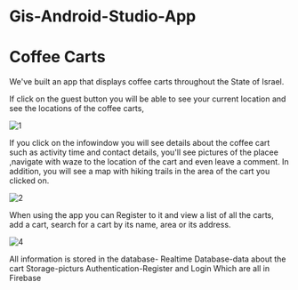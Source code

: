 # Gis-Android-Studio-App
# Coffee Carts

We've built an app that displays coffee carts throughout the State of Israel.

If click on the guest button you will be able to see your current location and see the locations of the coffee carts,

![1](https://user-images.githubusercontent.com/88483910/166127172-2876476e-a4de-4b82-b124-884894531c0a.jpg)

If you click on the infowindow you will see details about the coffee cart 
such as activity time and contact details, you'll see pictures of the placee ,navigate with waze to the location of the cart and even leave a comment.
In addition, you will see a map with hiking trails in the area of the cart you clicked on.

![2](https://user-images.githubusercontent.com/88483910/166127242-76c1de4b-1a44-4ff9-8bf7-f2545569748e.jpg)

When using the app you can Register to it and view a list of all the carts, add a cart, search for a cart by its name, area or its address.

![4](https://user-images.githubusercontent.com/88483910/166127300-5a78f11c-6ee4-4e47-a552-24b2abeabee6.png)

All information is stored in the database-
Realtime Database-data about the cart
Storage-picturs
Authentication-Register and Login
Which are all in Firebase
